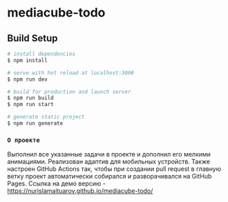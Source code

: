 # mediacube-todo

## Build Setup

```bash
# install dependencies
$ npm install

# serve with hot reload at localhost:3000
$ npm run dev

# build for production and launch server
$ npm run build
$ npm run start

# generate static project
$ npm run generate
```

### `О проекте`

Выполнил все указанные задачи в проекте и дополнил его мелкими анимациями.
Реализован адаптив для мобильных устройств.
Также настроен GitHub Actions так, чтобы при создании pull request в главную ветку проект автоматически собирался и разворачивался на GitHub Pages.
Ссылка на демо версию - https://nurislamaituarov.github.io/mediacube-todo/
